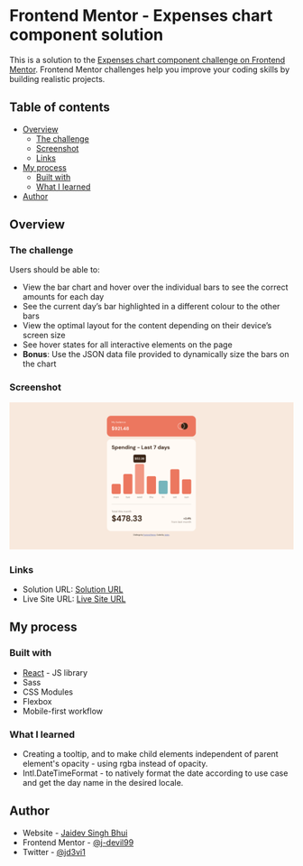 # Frontend Mentor - Expenses chart component solution

This is a solution to the [Expenses chart component challenge on Frontend Mentor](https://www.frontendmentor.io/challenges/expenses-chart-component-e7yJBUdjwt). Frontend Mentor challenges help you improve your coding skills by building realistic projects.

## Table of contents

-   [Overview](#overview)
    -   [The challenge](#the-challenge)
    -   [Screenshot](#screenshot)
    -   [Links](#links)
-   [My process](#my-process)
    -   [Built with](#built-with)
    -   [What I learned](#what-i-learned)
-   [Author](#author)

## Overview

### The challenge

Users should be able to:

-   View the bar chart and hover over the individual bars to see the correct amounts for each day
-   See the current day’s bar highlighted in a different colour to the other bars
-   View the optimal layout for the content depending on their device’s screen size
-   See hover states for all interactive elements on the page
-   **Bonus**: Use the JSON data file provided to dynamically size the bars on the chart

### Screenshot

![](./screenshots/screenshot-2.png)

### Links

-   Solution URL: [Solution URL](https://github.com/j-devil99/frontend-mentor-solutions/tree/expenses-chart-component)
-   Live Site URL: [Live Site URL](https://fm-expenses-chart.netlify.app/)

## My process

### Built with

-   [React](https://reactjs.org/) - JS library
-   Sass
-   CSS Modules
-   Flexbox
-   Mobile-first workflow

### What I learned

-   Creating a tooltip, and to make child elements independent of parent element's opacity - using rgba instead of opacity.
-   Intl.DateTimeFormat - to natively format the date according to use case and get the day name in the desired locale.

## Author

-   Website - [Jaidev Singh Bhui](http://j-devil99.github.io)
-   Frontend Mentor - [@j-devil99](https://www.frontendmentor.io/profile/j-devil99)
-   Twitter - [@jd3vi1](https://www.twitter.com/jd3vi1)
